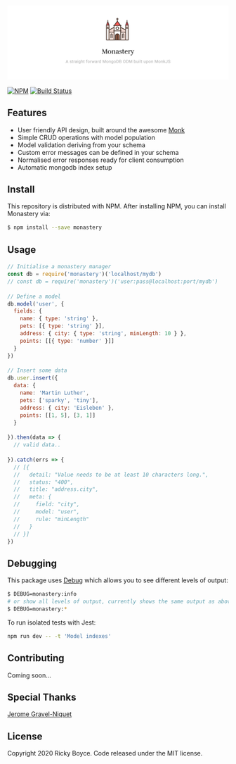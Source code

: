 ![](./assets/imgs/monastery.jpg)

[![NPM](https://img.shields.io/npm/v/monastery.svg)](https://www.npmjs.com/package/monastery) [![Build Status](https://travis-ci.com/boycce/monastery.svg?branch=master)](https://travis-ci.com/boycce/monastery)

## Features

* User friendly API design, built around the awesome [Monk](https://automattic.github.io/monk/)
* Simple CRUD operations with model population
* Model validation deriving from your schema
* Custom error messages can be defined in your schema
* Normalised error responses ready for client consumption
* Automatic mongodb index setup

## Install

This repository is distributed with NPM. After installing NPM, you can install Monastery via:

```bash
$ npm install --save monastery
```

## Usage

```javascript
// Initialise a monastery manager
const db = require('monastery')('localhost/mydb')
// const db = require('monastery')('user:pass@localhost:port/mydb')

// Define a model
db.model('user', {
  fields: {
    name: { type: 'string' },
    pets: [{ type: 'string' }],
    address: { city: { type: 'string', minLength: 10 } },
    points: [[{ type: 'number' }]]
  }
})

// Insert some data
db.user.insert({
  data: {
    name: 'Martin Luther',
    pets: ['sparky', 'tiny'],
    address: { city: 'Eisleben' },
    points: [[1, 5], [3, 1]]
  }

}).then(data => {
  // valid data..

}).catch(errs => {
  // [{
  //   detail: "Value needs to be at least 10 characters long.",
  //   status: "400",
  //   title: "address.city",
  //   meta: {
  //     field: "city",
  //     model: "user",
  //     rule: "minLength"
  //   }
  // }]
})
```
## Debugging

This package uses [Debug](https://github.com/visionmedia/debug) which allows you to see different levels of output:

```bash
$ DEBUG=monastery:info
# or show all levels of output, currently shows the same output as above
$ DEBUG=monastery:*
```

To run isolated tests with Jest:

```bash
npm run dev -- -t 'Model indexes'
```

## Contributing

Coming soon...

## Special Thanks

[Jerome Gravel-Niquet](https://github.com/jeromegn)

## License

Copyright 2020 Ricky Boyce. Code released under the MIT license.

